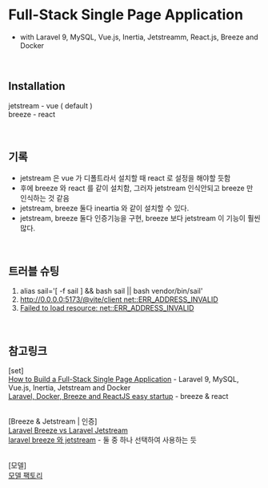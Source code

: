 # Full-Stack Single Page Application 
* with Laravel 9, MySQL, Vue.js, Inertia, Jetstreamm, React.js, Breeze and Docker<br />

<br />

## Installation

jetstream - vue ( default )<br />
breeze - react<br />

<br />

## 기록

- jetstream 은 vue 가 디폴트라서 설치할 때 react 로 설정을 해야할 듯함<br />
- 후에 breeze 와 react 를 같이 설치함, 그러자 jetstream 인식안되고 breeze 만 인식하는 것 같음<br />
- jetstream, breeze 둘다 ineartia 와 같이 설치할 수 있다.<br />
- jetstream, breeze 둘다 인증기능을 구현, breeze 보다 jetstream 이 기능이 훨씬 많다.<br />

<br />

## 트러블 슈팅

1. alias sail='[ -f sail ] && bash sail || bash vendor/bin/sail'<br />
2. [http://0.0.0.0:5173/@vite/client net::ERR_ADDRESS_INVALID](https://joeyantonisse.medium.com/laravel-9-sail-vite-err-address-invalid-3bb50f2887bd)<br />
3. [Failed to load resource: net::ERR_ADDRESS_INVALID](https://stackoverflow.com/questions/76360158/failed-to-load-resource-neterr-address-invalid-when-including-js-file-in-lara)<br />

<br />

## 참고링크

[set]<br />
[How to Build a Full-Stack Single Page Application](https://www.freecodecamp.org/news/how-to-build-a-full-stack-single-page-application-with-laravel-mysql-vue-and-docker/) - Laravel 9, MySQL, Vue.js, Inertia, Jetstream and Docker<br />
[Laravel, Docker, Breeze and ReactJS easy startup](https://grafxflow.co.uk/blog/mvc/laravel-docker-breeze-reactjs-easy-startup) - breeze & react<br /><br />

[Breeze & Jetstream | 인증]<br />
[Laravel Breeze vs Laravel Jetstream](https://www.twilio.com/blog/laravel-breeze-vs-laravel-jetstream)<br />
[laravel breeze 와 jetstream](https://e2xist.tistory.com/771) - 둘 중 하나 선택하여 사용하는 듯<br /><br />

[모델]<br />
[모델 팩토리](https://laravel.kr/docs/8.x/database-testing#%EB%AA%A8%EB%8D%B8%20%ED%8C%A9%ED%86%A0%EB%A6%AC%20%EC%A0%95%EC%9D%98)<br />
